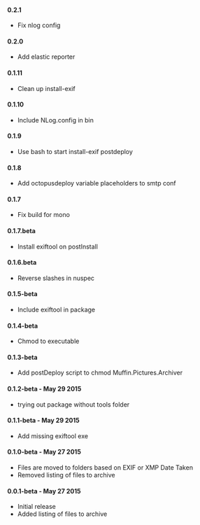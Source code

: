 #### 0.2.1
* Fix nlog config 

#### 0.2.0
* Add elastic reporter

#### 0.1.11
* Clean up install-exif 

#### 0.1.10
* Include NLog.config in bin 

#### 0.1.9
* Use bash to start install-exif postdeploy

#### 0.1.8
* Add octopusdeploy variable placeholders to smtp conf 

#### 0.1.7
* Fix build for mono 

#### 0.1.7.beta
* Install exiftool on postInstall 

#### 0.1.6.beta
* Reverse slashes in nuspec 

#### 0.1.5-beta
* Include exiftool in package

#### 0.1.4-beta
* Chmod to executable

#### 0.1.3-beta
* Add postDeploy script to chmod Muffin.Pictures.Archiver

#### 0.1.2-beta - May 29 2015
* trying out package without tools folder

#### 0.1.1-beta - May 29 2015
* Add missing exiftool exe

#### 0.1.0-beta - May 27 2015
* Files are moved to folders based on EXIF or XMP Date Taken
* Removed listing of files to archive


#### 0.0.1-beta - May 27 2015
* Initial release
* Added listing of files to archive

